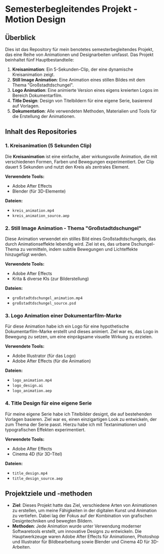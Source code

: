 # Semesterbegleitendes Projekt - Motion Design

## Überblick
Dies ist das Repository für mein benotetes semesterbegleitendes Projekt, das eine Reihe von Animationen und Designarbeiten umfasst. Das Projekt beinhaltet fünf Hauptbestandteile:

1. **Kreisanimation**: Ein 5-Sekunden-Clip, der eine dynamische Kreisanimation zeigt.
2. **Still Image Animation**: Eine Animation eines stillen Bildes mit dem Thema "Großstadtdschungel".
3. **Logo Animation**: Eine animierte Version eines eigens kreierten Logos im Bereich Dokumentarfilm.
4. **Title Design**: Design von Titelbildern für eine eigene Serie, basierend auf Vorlagen.
5. **Dokumentation**: Alle verwendeten Methoden, Materialien und Tools für die Erstellung der Animationen.

## Inhalt des Repositories

### 1. Kreisanimation (5 Sekunden Clip)
Die **Kreisanimation** ist eine einfache, aber wirkungsvolle Animation, die mit verschiedenen Formen, Farben und Bewegungen experimentiert. Der Clip dauert 5 Sekunden und nutzt den Kreis als zentrales Element. 

**Verwendete Tools:**
- Adobe After Effects
- Blender (für 3D-Elemente)

**Dateien:**
- `kreis_animation.mp4`
- `kreis_animation_source.aep`

### 2. Still Image Animation - Thema "Großstadtdschungel"
Diese Animation verwendet ein stilles Bild eines Großstadtdschungels, das durch Animationseffekte lebendig wird. Ziel ist es, das urbane Dschungel-Thema zu vermitteln, indem subtile Bewegungen und Lichteffekte hinzugefügt werden.

**Verwendete Tools:**
- Adobe After Effects
- Krita & diverse KIs (zur Bilderstellung)

**Dateien:**
- `großstadtdschungel_animation.mp4`
- `großstadtdschungel_source.psd`

### 3. Logo Animation einer Dokumentarfilm-Marke
Für diese Animation habe ich ein Logo für eine hypothetische Dokumentarfilm-Marke erstellt und dieses animiert. Ziel war es, das Logo in Bewegung zu setzen, um eine einprägsame visuelle Wirkung zu erzielen.

**Verwendete Tools:**
- Adobe Illustrator (für das Logo)
- Adobe After Effects (für die Animation)

**Dateien:**
- `logo_animation.mp4`
- `logo_design.ai`
- `logo_animation.aep`

### 4. Title Design für eine eigene Serie
Für meine eigene Serie habe ich Titelbilder designt, die auf bestehenden Vorlagen basieren. Ziel war es, einen einzigartigen Look zu entwickeln, der zum Thema der Serie passt. Hierzu habe ich mit Textanimationen und typografischen Effekten experimentiert.

**Verwendete Tools:**
- Adobe After Effects
- Cinema 4D (für 3D-Titel)

**Dateien:**
- `title_design.mp4`
- `title_design_source.aep`

## Projektziele und -methoden
- **Ziel**: Dieses Projekt hatte das Ziel, verschiedene Arten von Animationen zu erstellen, um meine Fähigkeiten in der digitalen Kunst und Animation zu vertiefen. Dabei lag der Fokus auf der Kombination von grafischen Designtechniken und bewegten Bildern.
- **Methoden**: Jede Animation wurde unter Verwendung moderner Softwaretools erstellt, um innovative Designs zu entwickeln. Die Hauptwerkzeuge waren Adobe After Effects für Animationen, Photoshop und Illustrator für Bildbearbeitung sowie Blender und Cinema 4D für 3D-Arbeiten.
